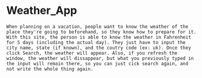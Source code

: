 # Weather_App
    When planning on a vacation, people want to know the weather of the place they're going to beforehand, so they know how to prepare for it.
    With this site, the person is able to know the weather in Fahrenheit for 5 days (including the actual day). They just have to input the
    city name, state (if known), and the coutry code (ex: uk). Once they click Search, the weather will appear. Also, if you refresh the window, the weather will dissappear, but what you previously typed in the input will remain there, so you can just cick search again, and not write the whole thing again.
